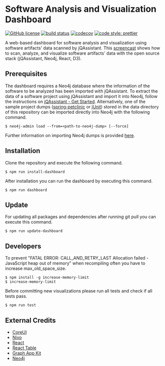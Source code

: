 # Software Analysis and Visualization Dashboard #

[![GitHub license](https://img.shields.io/badge/License-Apache%202.0-blue.svg)](https://github.com/softvis-research/jqa-dashboard/blob/master/LICENSE)
[![build status](https://travis-ci.com/softvis-research/jqa-dashboard.svg)](https://travis-ci.com/softvis-research/jqa-dashboard)
[![codecov](https://codecov.io/gh/softvis-research/jqa-dashboard/branch/master/graph/badge.svg)](https://codecov.io/gh/softvis-research/jqa-dashboard)
[![code style: prettier](https://img.shields.io/badge/code_style-prettier-ff69b4.svg)](https://github.com/prettier/prettier)

A web-based dashboard for software analysis and visualization using software artifacts' data scanned by jQAssistant. This [screencast](https://youtu.be/LebVqfzQ_KE) shows how to scan, analyze, and visualize software artifacts' data with the open source stack (jQAssistant, Neo4j, React, D3).

## Prerequisites ##

The dashboard requires a Neo4j database where the information of the software to be analyzed has been imported with jQAssistant.
To extract the data of a software project using jQAssistant and import it into Neo4j, follow the instructions on [jQAssistant - Get Started](https://jqassistant.org/get-started/). Alternatively, one of the sample project dumps ([spring-petclinic](https://github.com/buschmais/spring-petclinic/tree/master) or [jUnit](https://github.com/jqassistant-demo/junit4/tree/jqassistant/vissoft-2018)) stored in the data directory of this repository can be imported directly into Neo4j with the following command.

```
$ neo4j-admin load --from=<path-to-neo4j-dump> [--force]
```

Further information on importing Neo4j dumps is provided [here](https://neo4j.com/docs/operations-manual/current/tools/dump-load/).
## Installation ##

Clone the repository and execute the following command.

```
$ npm run install-dashboard
```

After installation you can run the dashboard by executing this command.

```
$ npm run dashboard
```

## Update ##

For updating all packages and dependencies after running git pull you can execute this command.

```
$ npm run update-dashboard
```

## Developers ##

To prevent "FATAL ERROR: CALL_AND_RETRY_LAST Allocation failed - JavaScript heap out of memory" when recompiling often you have to increase max_old_space_size.

```
$ npm install -g increase-memory-limit
$ increase-memory-limit
```

Before committing new visualizations please run all tests and check if all tests pass.

```
$ npm run test
```


## External Credits ##

* [CoreUI](https://github.com/coreui/coreui-free-react-admin-template)
* [Nivo](https://github.com/plouc/nivo)
* [React](https://github.com/facebook/react)
* [React Table](https://github.com/react-tools/react-table)
* [Graph App Kit](https://github.com/neo4j-apps/graph-app-kit)
* [Neo4j](https://github.com/neo4j/neo4j)
